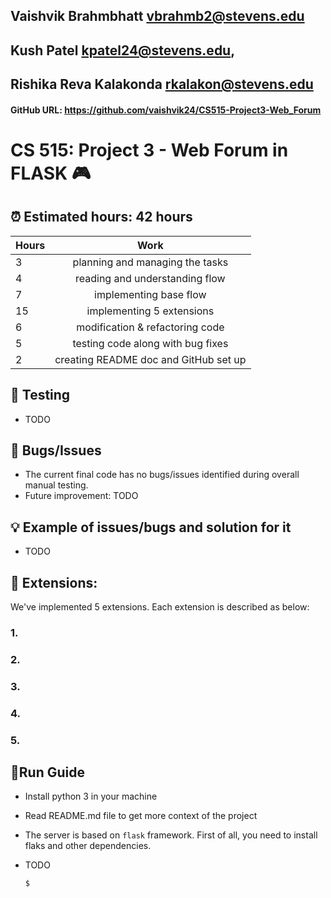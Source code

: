 ## Vaishvik Brahmbhatt vbrahmb2@stevens.edu
## Kush Patel kpatel24@stevens.edu, 
## Rishika Reva Kalakonda rkalakon@stevens.edu

#### GitHub URL: https://github.com/vaishvik24/CS515-Project3-Web_Forum

# CS 515: Project 3 - Web Forum in FLASK 🎮 

##  ⏰ Estimated hours: 42 hours

| Hours |                 Work                  |
|-------|:-------------------------------------:|
| 3     |    planning and managing the tasks    |
| 4     |    reading and understanding flow     |
| 7     |        implementing base flow         |
| 15    |       implementing 5 extensions       |
| 6     |    modification & refactoring code    |
| 5     |   testing code along with bug fixes   |
| 2     | creating README doc and GitHub set up |

##  🧪 Testing

- TODO

## 🐛 Bugs/Issues

- The current final code has no bugs/issues identified during overall manual testing.
- Future improvement: TODO

## 💡 Example of issues/bugs and solution for it

- TODO 

## 🧩 Extensions:
We've implemented 5 extensions. 
Each extension is described as below:
### 1. 
### 2. 
### 3. 
### 4. 
### 5.

## 🏃‍Run Guide

- Install python 3 in your machine
- Read README.md file to get more context of the project
- The server is based on `flask` framework. First of all, you need to install flaks and other dependencies.



- TODO
   ```shell
   $ 
   ```

